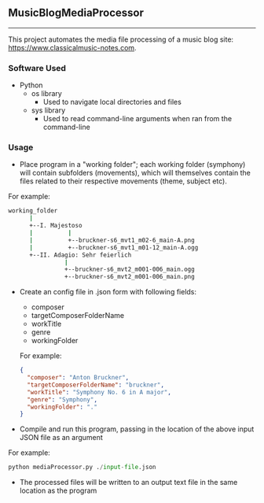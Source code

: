 ## MusicBlogMediaProcessor

---
This project automates the media file processing of a music blog site: https://www.classicalmusic-notes.com.

### Software Used
* Python
  * os library
    * Used to navigate local directories and files
  * sys library
    * Used to read command-line arguments when ran from the command-line
   
### Usage
* Place program in a "working folder"; each working folder (symphony) will contain subfolders (movements), which will themselves contain the files related to their respective movements (theme, subject etc).

For example:

```bash
working_folder
      |
      +--I. Majestoso
      |          |
      |          +--bruckner-s6_mvt1_m02-6_main-A.png
      |          +--bruckner-s6_mvt1_m01-12_main-A.ogg
      +--II. Adagio: Sehr feierlich
                |  
                +--bruckner-s6_mvt2_m001-006_main.ogg
                +--bruckner-s6_mvt2_m001-006_main.png
```

* Create an config file in .json form with following fields:
  * composer
  * targetComposerFolderName
  * workTitle
  * genre
  * workingFolder

  For example:

  ```json
  {
    "composer": "Anton Bruckner",
    "targetComposerFolderName": "bruckner",
    "workTitle": "Symphony No. 6 in A major",
    "genre": "Symphony",
    "workingFolder": "."
  }
  ```
* Compile and run this program, passing in the location of the above input JSON file as an argument

For example:

```python
python mediaProcessor.py ./input-file.json
```
* The processed files will be written to an output text file in the same location as the program

